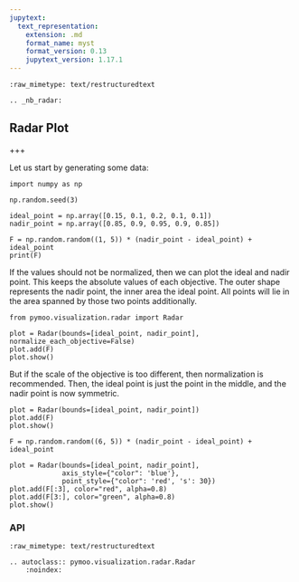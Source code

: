 ```yaml
---
jupytext:
  text_representation:
    extension: .md
    format_name: myst
    format_version: 0.13
    jupytext_version: 1.17.1
---
```


```{raw-cell}
:raw_mimetype: text/restructuredtext

.. _nb_radar:
```

## Radar Plot


+++

Let us start by generating some data:

```{code-cell} ipython3
import numpy as np

np.random.seed(3)

ideal_point = np.array([0.15, 0.1, 0.2, 0.1, 0.1])
nadir_point = np.array([0.85, 0.9, 0.95, 0.9, 0.85])

F = np.random.random((1, 5)) * (nadir_point - ideal_point) + ideal_point
print(F)
```

If the values should not be normalized, then we can plot the ideal and nadir point.
This keeps the absolute values of each objective. The outer shape represents the nadir point, the inner area the ideal point. All points will lie in the area spanned by those two points additionally.

```{code-cell} ipython3
from pymoo.visualization.radar import Radar

plot = Radar(bounds=[ideal_point, nadir_point], normalize_each_objective=False)
plot.add(F)
plot.show()
```

But if the scale of the objective is too different, then normalization is recommended. Then, the ideal point is just the point in the middle, and the nadir point is now symmetric.

```{code-cell} ipython3
plot = Radar(bounds=[ideal_point, nadir_point])
plot.add(F)
plot.show()
```

```{code-cell} ipython3
F = np.random.random((6, 5)) * (nadir_point - ideal_point) + ideal_point

plot = Radar(bounds=[ideal_point, nadir_point],
             axis_style={"color": 'blue'},
             point_style={"color": 'red', 's': 30})
plot.add(F[:3], color="red", alpha=0.8)
plot.add(F[3:], color="green", alpha=0.8)
plot.show()
```

### API

```{raw-cell}
:raw_mimetype: text/restructuredtext

.. autoclass:: pymoo.visualization.radar.Radar
    :noindex:
```
